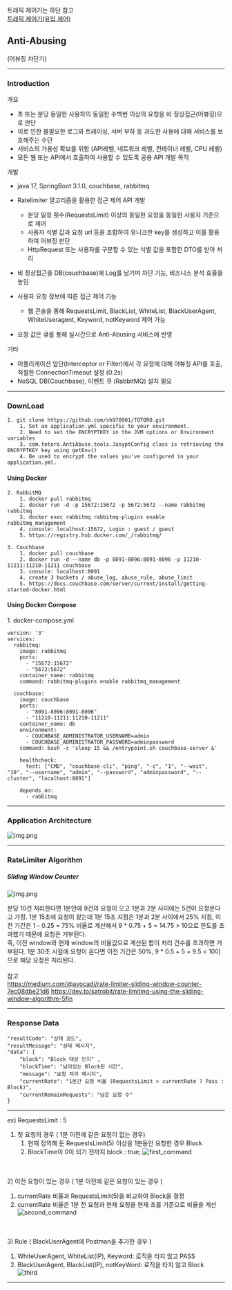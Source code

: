 
트래픽 제어기는 하단 참고 </br>
<a href="https://github.com/sh970901/traffic-limiter">트래픽 제어기(유입 제어)</a>

<h2>Anti-Abusing</h2> (어뷰징 차단기)

---
<h3>Introduction</h3>
<p>개요</p>

- 초 또는 분당 동일한 사용자의 동일한 수백번 이상의 요청을 비 정상접근(어뷰징)으로 판단
- 이로 인한 불필요한 로그와 트레이싱, 서버 부하 등 과도한 사용에 대해 서비스를 보호해주는 수단 
- 서비스의 가용성 확보를 위함 (API레벨, 네트워크 레벨, 컨테이너 레벨, CPU 레벨)
- 모든 웹 또는 API에서 호출하여 사용할 수 있도록 공용 API 개발 목적

<p>개발</p>
 
  - java 17, SpringBoot 3.1.0, couchbase, rabbitmq 

- Ratelimiter 알고리즘을 활용한 접근 제어 API 개발
    - 분당 일정 횟수(RequestsLimit) 이상의 동일한 요청을 동일한 사용자 기준으로 제어
    - 사용자 식별 값과 요청 url 등을 조합하여 유니크한 key를 생성하고 이를 활용하여 어뷰징 판단
    - HttpRequest 또는 사용자를 구분할 수 있는 식별 값을 포함한 DTO를 받아 처리
- 비 정상접근을 DB(couchbase)에 Log를 남기며 차단 기능, 비즈니스 분석 효율을 높임
- 사용자 요청 정보에 따른 접근 제어 기능
  - 웹 콘솔을 통해 RequestsLimit, BlackList, WhiteList, BlackUserAgent, WhiteUseragent, Keyword, notKeyword 제어 가능
- 요청 값은 큐를 통해 실시간으로 Anti-Abusing 서비스에 반영

<p>기타</p>

- 어플리케이션 앞단(Interceptor or Filter)에서 각 요청에 대해 어뷰징 API를 호출, 적절한 ConnectionTimeout 설정 (0.2s)
- NoSQL DB(Couchbase), 이벤트 큐 (RabbitMQ) 설치 필요

---
<h3>DownLoad</h3>

```
1. git clone https://github.com/sh970901/TOTORO.git
    1. Set an application.yml specific to your environment.
    2. Need to set the ENCRYPTKEY in the JVM options or Environment variables
    3. com.totoro.AntiAbuse.tools.JasyptConfig class is retrieving the ENCRYPTKEY key using getEnv()
    4. Be used to encrypt the values you've configured in your application.yml.
```

<h4>Using Docker</h4> 

```
2. RabbitMQ
    1. docker pull rabbitmq
    2. docker run -d -p 15672:15672 -p 5672:5672 --name rabbitmq rabbitmq
    3. docker exec rabbitmq rabbitmq-plugins enable rabbitmq_management
    4. console: localhost:15672, Login : guest / guest
    5. https://registry.hub.docker.com/_/rabbitmq/
```
```
3. Couchbase
    1. docker pull couchbase
    2. docker run -d --name db -p 8091-8096:8091-8096 -p 11210-11211:11210-11211 couchbase
    3. console: localhost:8091
    4. create 3 buckets / abuse_log, abuse_rule, abuse_limit
    5. https://docs.couchbase.com/server/current/install/getting-started-docker.html
```

<h4> Using Docker Compose </h4>
1. docker-compose.yml

```
version: '3'
services:
  rabbitmq:
    image: rabbitmq
    ports:
      - "15672:15672"
      - "5672:5672"
    container_name: rabbitmq
    command: rabbitmq-plugins enable rabbitmq_management

  couchbase:
    image: couchbase
    ports:
      - "8091-8096:8091-8096"
      - "11210-11211:11210-11211"
    container_name: db
    environment:
      - COUCHBASE_ADMINISTRATOR_USERNAME=admin
      - COUCHBASE_ADMINISTRATOR_PASSWORD=adminpassword
    command: bash -c 'sleep 15 && /entrypoint.sh couchbase-server &'

    healthcheck:
      test: ["CMD", "couchbase-cli", "ping", "-c", "1", "--wait", "10", "--username", "admin", "--password", "adminpassword", "--cluster", "localhost:8091"]

    depends_on:
      - rabbitmq
```


---
<h3>Application Architecture</h3>

![img.png](img/application-architecture.png)

---
<h3>RateLimiter Algorithm</h3>
<h5>Sliding Window Counter</h5>

![img.png](img/Sliding-Window-Counter.png)

분당 10건 처리한다면 1분안에 9건의 요청이 오고 1분과 2분 사이에는 5건이 요청온다고 가정.
1분 15초에 요청이 왔는데 1분 15초 지점은 1분과 2분 사이에서 25% 지점, 이전 기간은 1 - 0.25 = 75% 비율로 계산해서 9 * 0.75 + 5 = 14.75 > 10으로 한도를 초과했기 때문에 요청은 거부된다.
<br/>즉, 이전 window와 현재 window의 비율값으로 계산된 합이 처리 건수를 초과하면 거부된다.
1분 30초 시점에 요청이 온다면 이전 기간은 50%, 9 * 0.5 + 5 = 9.5 < 10이므로 해당 요청은 처리된다.
<br/><br/>참고<br/>
https://medium.com/@avocadi/rate-limiter-sliding-window-counter-7ec08dbe21d6
https://dev.to/satrobit/rate-limiting-using-the-sliding-window-algorithm-5fjn

---

<h3> Response Data </h3>

    "resultCode": "상태 코드",
    "resultMessage": "상태 메시지",
    "data": { 
        "block": "Block 대상 인지" ,
        "blockTime": "남아있는 Block된 시간",
        "message": "요청 처리 메시지",
        "currentRate": "1분간 요청 비율 (RequestsLimit > currentRate ? Pass : Block)",
        "currentRemainRequests": "남은 요청 수"
    }

---
ex) RequestsLimit : 5 <br/>

1) 첫 요청의 경우 ( 1분 이전에 같은 요청이 없는 경우)
   1) 현재 정의해 둔 RequestsLimit(5) 이상을 1분동안 요청한 경우 Block 
   2) BlockTime이 0이 되기 전까지 block : true;
    ![first_command](https://github.com/sh970901/TOTORO/assets/79374899/6b6ce944-4a6b-4108-afbf-53f60a8a6bb2)

<br/><br/>
2) 이전 요청이 있는 경우 ( 1분 이전에 같은 요청이 있는 경우 )
   1) currentRate 비율과 RequestsLimit(5)을 비교하여 Block을 결정
   2) currentRate 비율은 1분 전 요청과 현재 요청을 현재 초를 기준으로 비율을 계산 
    ![second_command](https://github.com/sh970901/TOTORO/assets/79374899/6bf60699-1c4e-4ce1-af41-6318e30fba43)

<br/><br/>
3) Rule ( BlackUserAgent에 Postman을 추가한 경우 )
   1) WhiteUserAgent, WhiteList(IP), Keyword: 로직을 타지 않고 PASS
   2) BlackUserAgent, BlackList(IP), notKeyWord: 로직을 타지 않고 Block
    ![third](https://github.com/sh970901/TOTORO/assets/79374899/13bc3d29-ed8c-4913-a91e-7d30721ca289)

---
